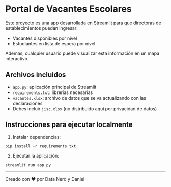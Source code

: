 # Portal de Vacantes Escolares

Este proyecto es una app desarrollada en Streamlit para que directoras de establecimientos puedan ingresar:
- Vacantes disponibles por nivel
- Estudiantes en lista de espera por nivel

Además, cualquier usuario puede visualizar esta información en un mapa interactivo.

## Archivos incluidos

- `app.py`: aplicación principal de Streamlit
- `requirements.txt`: librerías necesarias
- `vacantes.xlsx`: archivo de datos que se va actualizando con las declaraciones
- Debes incluir `jisc.xlsx` (no distribuido aquí por privacidad de datos)

## Instrucciones para ejecutar localmente

1. Instalar dependencias:
```
pip install -r requirements.txt
```

2. Ejecutar la aplicación:
```
streamlit run app.py
```


---

Creado con ❤️ por Data Nerd y Daniel
